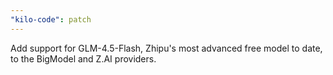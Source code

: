```yaml
---
"kilo-code": patch
---
```


Add support for GLM-4.5-Flash, Zhipu's most advanced free model to date, to the BigModel and Z.AI providers.

